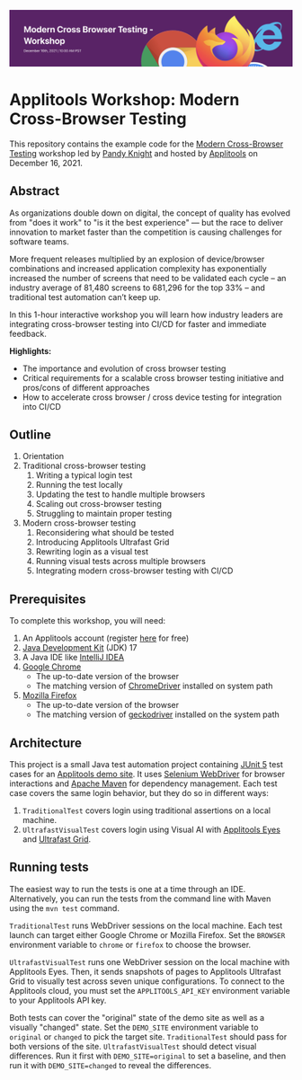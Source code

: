 ![Modern Cross-Browser Testing Workshop](images/modern-cbt-banner.png)

# Applitools Workshop: Modern Cross-Browser Testing

This repository contains the example code for the
[Modern Cross-Browser Testing](https://applitools.com/crossbrowser-testing-workshop/) workshop
led by [Pandy Knight](https://twitter.com/AutomationPanda)
and hosted by [Applitools](https://applitools.com/)
on December 16, 2021.


## Abstract

As organizations double down on digital,
the concept of quality has evolved from "does it work" to "is it the best experience"
— but the race to deliver innovation to market faster than the competition is causing challenges for software teams.

More frequent releases multiplied by an explosion of device/browser combinations and increased application complexity
has exponentially increased the number of screens that need to be validated each cycle –
an industry average of 81,480 screens to 681,296 for the top 33% –
and traditional test automation can’t keep up.

In this 1-hour interactive workshop
you will learn how industry leaders are integrating cross-browser testing into CI/CD
for faster and immediate feedback.

**Highlights:**

* The importance and evolution of cross browser testing
* Critical requirements for a scalable cross browser testing initiative and pros/cons of different approaches
* How to accelerate cross browser / cross device testing for integration into CI/CD


## Outline

1. Orientation
2. Traditional cross-browser testing
   1. Writing a typical login test
   2. Running the test locally
   3. Updating the test to handle multiple browsers
   4. Scaling out cross-browser testing
   5. Struggling to maintain proper testing
3. Modern cross-browser testing
   1. Reconsidering what should be tested
   2. Introducing Applitools Ultrafast Grid
   3. Rewriting login as a visual test
   4. Running visual tests across multiple browsers
   5. Integrating modern cross-browser testing with CI/CD


## Prerequisites

To complete this workshop, you will need:

1. An Applitools account
   (register [here](https://auth.applitools.com/users/register) for free)
2. [Java Development Kit](https://www.oracle.com/java/technologies/downloads/) (JDK) 17 
3. A Java IDE like [IntelliJ IDEA](https://www.jetbrains.com/idea/)
4. [Google Chrome](https://www.google.com/chrome/)
   * The up-to-date version of the browser
   * The matching version of [ChromeDriver](https://chromedriver.chromium.org/) installed on system path
5. [Mozilla Firefox](https://www.mozilla.org/en-US/firefox/new/)
   * The up-to-date version of the browser
   * The matching version of [geckodriver](https://github.com/mozilla/geckodriver/releases) installed on the system path


## Architecture

This project is a small Java test automation project
containing [JUnit 5](https://junit.org/junit5/) test cases
for an [Applitools demo site](https://demo.applitools.com).
It uses [Selenium WebDriver](https://www.selenium.dev/documentation/webdriver/) for browser interactions
and [Apache Maven](https://search.maven.org/) for dependency management.
Each test case covers the same login behavior, but they do so in different ways:

1. `TraditionalTest` covers login using traditional assertions on a local machine.
2. `UltrafastVisualTest` covers login using Visual AI with [Applitools Eyes](https://applitools.com/products-eyes/)
   and [Ultrafast Grid](https://applitools.com/product-ultrafast-test-cloud/).


## Running tests

The easiest way to run the tests is one at a time through an IDE.
Alternatively, you can run the tests from the command line with Maven using the `mvn test` command.

`TraditionalTest` runs WebDriver sessions on the local machine.
Each test launch can target either Google Chrome or Mozilla Firefox.
Set the `BROWSER` environment variable to `chrome` or `firefox` to choose the browser.

`UltrafastVisualTest` runs one WebDriver session on the local machine with Applitools Eyes.
Then, it sends snapshots of pages to Applitools Ultrafast Grid to visually test across seven unique configurations.
To connect to the Applitools cloud,
you must set the `APPLITOOLS_API_KEY` environment variable to your Applitools API key.

Both tests can cover the "original" state of the demo site as well as a visually "changed" state.
Set the `DEMO_SITE` environment variable to `original` or `changed` to pick the target site.
`TraditionalTest` should pass for both versions of the site.
`UltrafastVisualTest` should detect visual differences.
Run it first with `DEMO_SITE=original` to set a baseline,
and then run it with `DEMO_SITE=changed` to reveal the differences.